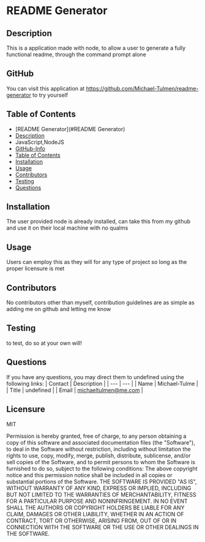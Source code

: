 
# README Generator
        
## Description
This is a application made with node, to allow a user to generate a fully functional readme, through the command prompt alone

## GitHub
You can visit this application at https://github.com/Michael-Tulmen/readme-generator to try yourself
            
## Table of Contents
- [README Generator](#README Generator)
- [Description](#description)
- JavaScript,NodeJS
- [GitHub-Info](#github)
- [Table of Contents](#table-of-contents)
- [Installation](#installation)
- [Usage](#usage)
- [Contributors](#contributing)
- [Testing](#Testing)
- [Questions](#Questions)
        
        
## Installation
The user provided node is already installed, can take this from my github and use it on their local machine with no qualms
        
        
## Usage
Users can employ this as they will for any type of project so long as the proper licensure is met
        
        
## Contributors
No contributors other than myself, contribution guidelines are as simple as adding me on github and letting me know

## Testing
to test, do so at your own will!
        
## Questions
If you have any questions, you may direct them to undefined using the following links:
| Contact | Description |
| --- | --- |
| Name | Michael-Tulme |
| Title | undefined |
| Email | <michaeltulmen@me.com> |

## Licensure
MIT  

Permission is hereby granted, free of charge, to any person obtaining a copy
of this software and associated documentation files (the "Software"), to deal
in the Software without restriction, including without limitation the rights
to use, copy, modify, merge, publish, distribute, sublicense, and/or sell
copies of the Software, and to permit persons to whom the Software is
furnished to do so, subject to the following conditions:
The above copyright notice and this permission notice shall be included in all
copies or substantial portions of the Software.
THE SOFTWARE IS PROVIDED "AS IS", WITHOUT WARRANTY OF ANY KIND, EXPRESS OR
IMPLIED, INCLUDING BUT NOT LIMITED TO THE WARRANTIES OF MERCHANTABILITY,
FITNESS FOR A PARTICULAR PURPOSE AND NONINFRINGEMENT. IN NO EVENT SHALL THE
AUTHORS OR COPYRIGHT HOLDERS BE LIABLE FOR ANY CLAIM, DAMAGES OR OTHER
LIABILITY, WHETHER IN AN ACTION OF CONTRACT, TORT OR OTHERWISE, ARISING FROM,
OUT OF OR IN CONNECTION WITH THE SOFTWARE OR THE USE OR OTHER DEALINGS IN THE
SOFTWARE.

